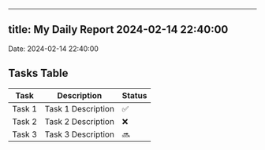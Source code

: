 
---
title: My Daily Report 2024-02-14 22:40:00
---

Date: 2024-02-14 22:40:00

## Tasks Table

| Task | Description | Status |
|------|-------------|--------|
| Task 1 | Task 1 Description | ✅ |
| Task 2 | Task 2 Description | ❌ |
| Task 3 | Task 3 Description | 🔜 |
